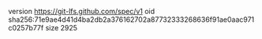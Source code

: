 version https://git-lfs.github.com/spec/v1
oid sha256:71e9ae4d41d4ba2db2a376162702a87732333268636f91ae0aac971c0257b77f
size 2925

